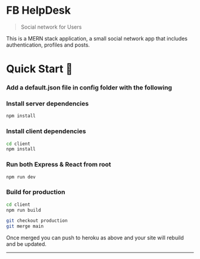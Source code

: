 # FB HelpDesk

> Social network for Users

This is a MERN stack application, a small social network app that includes authentication, profiles and posts.

# Quick Start 🚀

### Add a default.json file in config folder with the following

### Install server dependencies

```bash
npm install
```

### Install client dependencies

```bash
cd client
npm install
```

### Run both Express & React from root

```bash
npm run dev
```

### Build for production

```bash
cd client
npm run build

```

```bash
git checkout production
git merge main
```

Once merged you can push to heroku as above and your site will rebuild and be updated.

---

